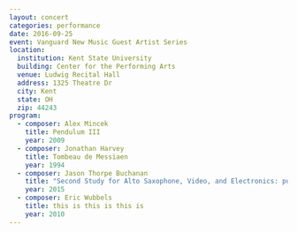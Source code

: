 ```yaml
---
layout: concert
categories: performance
date: 2016-09-25
event: Vanguard New Music Guest Artist Series
location:
  institution: Kent State University
  building: Center for the Performing Arts
  venue: Ludwig Recital Hall
  address: 1325 Theatre Dr
  city: Kent
  state: OH
  zip: 44243
program:
  - composer: Alex Mincek
    title: Pendulum III
    year: 2009
  - composer: Jonathan Harvey
    title: Tombeau de Messiaen
    year: 1994
  - composer: Jason Thorpe Buchanan
    title: "Second Study for Alto Saxophone, Video, and Electronics: pulp"
    year: 2015
  - composer: Eric Wubbels
    title: this is this is this is
    year: 2010
---
```

